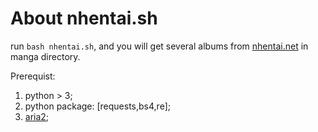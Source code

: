 About nhentai.sh
===

run `bash nhentai.sh`, and you will get several albums from [nhentai.net](https://nhentai.net) in manga directory.

Prerequist:

1. python > 3;
2. python package: [requests,bs4,re];
3. [aria2](https://aria2.github.io/);
